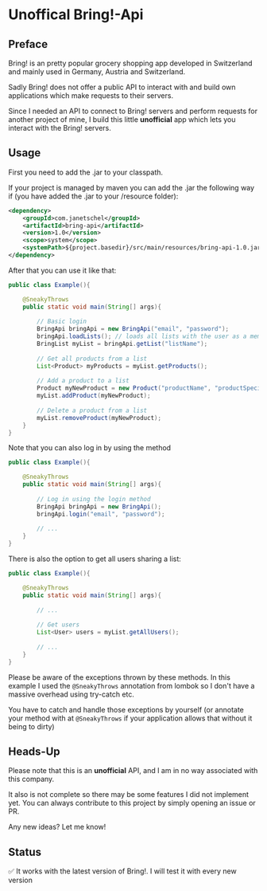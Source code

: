 # Unoffical Bring!-Api
## Preface
Bring! is an pretty popular grocery shopping app developed in Switzerland and mainly used in Germany, Austria and Switzerland.

Sadly Bring! does not offer a public API to interact with and build own applications which make requests to their servers.

Since I needed an API to connect to Bring! servers and perform requests for another project of mine, I build this little **unofficial**
app which lets you interact with the Bring! servers.

## Usage
First you need to add the .jar to your classpath.

If your project is managed by maven you can add the .jar the following way if (you have added the .jar to your /resource folder):
```xml
<dependency>
	<groupId>com.janetschel</groupId>
   	<artifactId>bring-api</artifactId>
	<version>1.0</version>
	<scope>system</scope>
	<systemPath>${project.basedir}/src/main/resources/bring-api-1.0.jar</systemPath>
</dependency>
```

After that you can use it like that:

```Java
public class Example(){

    @SneakyThrows
    public static void main(String[] args){
        
        // Basic login
        BringApi bringApi = new BringApi("email", "password");
        bringApi.loadLists(); // loads all lists with the user as a member
        BringList myList = bringApi.getList("listName");
        
        // Get all products from a list
        List<Product> myProducts = myList.getProducts();
        
        // Add a product to a list
        Product myNewProduct = new Product("productName", "productSpecification");
        myList.addProduct(myNewProduct);
        
        // Delete a product from a list
        myList.removeProduct(myNewProduct);
    }
}
```

Note that you can also log in by using the method
```Java
public class Example(){

    @SneakyThrows
    public static void main(String[] args){
       
        // Log in using the login method
        BringApi bringApi = new BringApi();    
        bringApi.login("email", "password");
        
        // ...        
    }
}
``` 

There is also the option to get all users sharing a list:
```Java
public class Example(){

    @SneakyThrows
    public static void main(String[] args){
       
        // ...
        
        // Get users
        List<User> users = myList.getAllUsers();
        
        // ...        
    }
}

```


Please be aware of the exceptions thrown by these methods.
In this example I used the `@SneakyThrows` annotation from lombok so I don't have a massive overhead using try-catch etc.

You have to catch and handle those exceptions by yourself (or annotate your method with at `@SneakyThrows` if your application allows that without it being to dirty)

## Heads-Up
Please note that this is an **unofficial** API, and I am in no way associated with this company.

It also is not complete so there may be some features I did not implement yet. You can always contribute to this project by simply opening an issue or PR.

Any new ideas? Let me know!

## Status
✅ It works with the latest version of Bring!. I will test it with every new version
